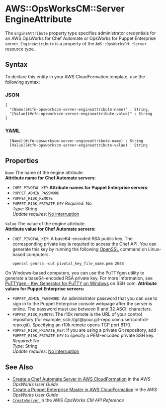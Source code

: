 # AWS::OpsWorksCM::Server EngineAttribute<a name="aws-properties-opsworkscm-server-engineattribute"></a>

The `EngineAttribute` property type specifies administrator credentials for an AWS OpsWorks for Chef Automate or OpsWorks for Puppet Enterprise server\. `EngineAttribute` is a property of the `AWS::OpsWorksCM::Server` resource type\.

## Syntax<a name="aws-properties-opsworkscm-server-engineattribute-syntax"></a>

To declare this entity in your AWS CloudFormation template, use the following syntax:

### JSON<a name="aws-properties-opsworkscm-server-engineattribute-syntax.json"></a>

```
{
  "[Name](#cfn-opsworkscm-server-engineattribute-name)" : String,
  "[Value](#cfn-opsworkscm-server-engineattribute-value)" : String
}
```

### YAML<a name="aws-properties-opsworkscm-server-engineattribute-syntax.yaml"></a>

```
﻿  [Name](#cfn-opsworkscm-server-engineattribute-name) : String
﻿  [Value](#cfn-opsworkscm-server-engineattribute-value) : String
```

## Properties<a name="aws-properties-opsworkscm-server-engineattribute-properties"></a>

`Name`  <a name="cfn-opsworkscm-server-engineattribute-name"></a>
The name of the engine attribute\.  
 **Attribute name for Chef Automate servers:**   
+  `CHEF_PIVOTAL_KEY` 
 **Attribute names for Puppet Enterprise servers:**   
+  `PUPPET_ADMIN_PASSWORD` 
+  `PUPPET_R10K_REMOTE` 
+  `PUPPET_R10K_PRIVATE_KEY` 
*Required*: No  
*Type*: String  
*Update requires*: [No interruption](https://docs.aws.amazon.com/AWSCloudFormation/latest/UserGuide/using-cfn-updating-stacks-update-behaviors.html#update-no-interrupt)

`Value`  <a name="cfn-opsworkscm-server-engineattribute-value"></a>
The value of the engine attribute\.  
 **Attribute value for Chef Automate servers:**   
+  `CHEF_PIVOTAL_KEY`: A base64\-encoded RSA public key\. The corresponding private key is required to access the Chef API\. You can generate this key by running the following [OpenSSL](https://www.openssl.org/) command on Linux\-based computers\.

   `openssl genrsa -out pivotal_key_file_name.pem 2048` 

  On Windows\-based computers, you can use the PuTTYgen utility to generate a base64\-encoded RSA private key\. For more information, see [PuTTYgen \- Key Generator for PuTTY on Windows](https://www.ssh.com/ssh/putty/windows/puttygen) on SSH\.com\.
 **Attribute values for Puppet Enterprise servers:**   
+  `PUPPET_ADMIN_PASSWORD`: An administrator password that you can use to sign in to the Puppet Enterprise console webpage after the server is online\. The password must use between 8 and 32 ASCII characters\.
+  `PUPPET_R10K_REMOTE`: The r10k remote is the URL of your control repository \(for example, ssh://git@your\.git\-repo\.com:user/control\-repo\.git\)\. Specifying an r10k remote opens TCP port 8170\.
+  `PUPPET_R10K_PRIVATE_KEY`: If you are using a private Git repository, add `PUPPET_R10K_PRIVATE_KEY` to specify a PEM\-encoded private SSH key\.
*Required*: No  
*Type*: String  
*Update requires*: [No interruption](https://docs.aws.amazon.com/AWSCloudFormation/latest/UserGuide/using-cfn-updating-stacks-update-behaviors.html#update-no-interrupt)

## See Also<a name="aws-properties-opsworkscm-server-engineattribute--seealso"></a>
+  [Create a Chef Automate Server in AWS CloudFormation](https://docs.aws.amazon.com/opsworks/latest/userguide/opscm-create-server-cfn.html) in the *AWS OpsWorks User Guide* 
+  [Create a Puppet Enterprise Master in AWS CloudFormation](https://docs.aws.amazon.com/opsworks/latest/userguide/opspup-create-server-cfn.html) in the *AWS OpsWorks User Guide* 
+  [ `CreateServer` ](https://docs.aws.amazon.com/opsworks-cm/latest/APIReference/API_CreateServer.html) in the *AWS OpsWorks CM API Reference* 